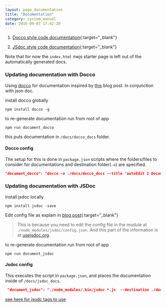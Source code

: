 ```yaml
---
layout: page_documentation
title: "Documentation"
category: system_manual
date: 2016-09-07 17:42:20
---
```



1. [Docco style code documentation](/autoEdit_2/docco_docs/autoEdit2API.html){:target="_blank"}

2. [JSdoc style code documentation](/autoEdit_2/jsdoc_docs/index.html){:target="_blank"}

Note that for now the `index.html` nwjs starter page is left out of the automatically generated docs.

### Updating documentation with Docco 

Using [docco](http://jashkenas.github.io/docco/) for documentation inspired by [this](http://samwize.com/2014/01/31/the-best-documentation-generator-for-node/) blog post.
In conjunction with json doc.

install docco globally 

```
npm install docco -g
```

to re-generate documentation run from root of app     

```bash
npm run document_docco
```

this puts documentation in `/docs/docco_docs` folder.

#### Docco config 

The setup for this is done in `package.json` scripts where the folders/files to consider for documentations and destination folder(`-o`) are specified.

```json
"document_docco": "docco -o ./docs/docco_docs --title 'autoEdit 2 Documentation' ./*.js ./frontEnd/*.js ./frontEnd/date_now/*.js ./frontEnd/edl_composer/*.js ./frontEnd/srt/*.js ./frontEnd/js/*.js ./frontEnd/js/models/*.js ./frontEnd/js/views/*.js ./frontEnd/js/collections/*.js ./interactive_transcription_generator/*.js ./interactive_transcription_generator/**/*.js",
```

### Updating documentation with JSDoc 


install jsdoc locally 

```
npm install jsdoc -save
```

Edit config file as explain in [blog post](http://samwize.com/2014/01/31/the-best-documentation-generator-for-node/){:target="_blank"}

>This is because you need to edit the config file in the module at .`/node_modules/jsdoc/config.json`. And this part of the information is at [usejsdoc.org](http://usejsdoc.org/about-configuring-jsdoc.html).


to re-generate documentation run from root of app 

```
npm run document_jsdoc
```

#### Jsdoc config 

This executes the script in `package.json`, and places the documentation inside of `/docs/jsdoc_docs`.


```json
 "document_jsdoc": "./node_modules/.bin/jsdoc *.js  --destination ./docs/jsdoc_docs  ./*.js ./frontEnd/*.js ./frontEnd/date_now/*.js ./frontEnd/edl_composer/*.js ./frontEnd/srt/*.js ./frontEnd/js/*.js ./frontEnd/js/models/*.js ./frontEnd/js/views/*.js ./frontEnd/js/collections/*.js ./interactive_transcription_generator/*.js ./interactive_transcription_generator/**/*.js"
 ```

[see here for jsodc tags to use](https://github.com/voxmedia/411/wiki/Javascript-Style-and-Syntax-Guide#important-comments)

